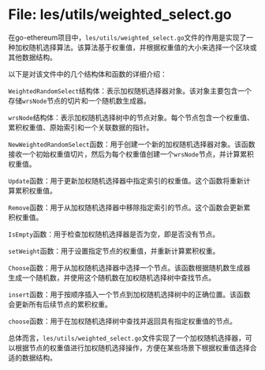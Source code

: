 # File: les/utils/weighted_select.go

在go-ethereum项目中，`les/utils/weighted_select.go`文件的作用是实现了一种加权随机选择算法。该算法基于权重值，并根据权重值的大小来选择一个区块或其他数据结构。

以下是对该文件中的几个结构体和函数的详细介绍：

`WeightedRandomSelect`结构体：表示加权随机选择器对象。该对象主要包含一个存储`wrsNode`节点的切片和一个随机数生成器。

`wrsNode`结构体：表示加权随机选择树中的节点对象。每个节点包含一个权重值、累积权重值、原始索引和一个关联数据的指针。

`NewWeightedRandomSelect`函数：用于创建一个新的加权随机选择器对象。该函数接收一个初始权重值切片，然后为每个权重值创建一个`wrsNode`节点，并计算累积权重值。

`Update`函数：用于更新加权随机选择器中指定索引的权重值。这个函数将重新计算累积权重值。

`Remove`函数：用于从加权随机选择器中移除指定索引的节点。这个函数会更新累积权重值。

`IsEmpty`函数：用于检查加权随机选择器是否为空，即是否没有节点。

`setWeight`函数：用于设置指定节点的权重值，并重新计算累积权重。

`Choose`函数：用于从加权随机选择器中选择一个节点。该函数根据随机数生成器生成一个随机数，并使用这个随机数在加权随机选择树中查找节点。

`insert`函数：用于按顺序插入一个节点到加权随机选择树中的正确位置。该函数会更新所有后续节点的累积权重。

`choose`函数：用于在加权随机选择树中查找并返回具有指定权重值的节点。

总体而言，`les/utils/weighted_select.go`文件实现了一个加权随机选择器，可以根据节点的权重值进行加权随机选择操作，方便在某些场景下根据权重值选择合适的数据结构。

